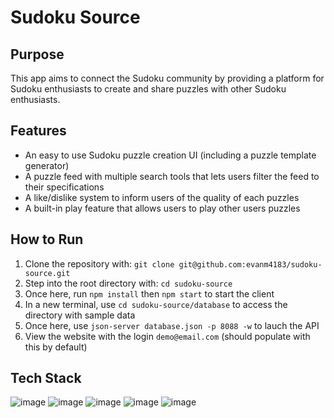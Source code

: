 # Sudoku Source


## Purpose

This app aims to connect the Sudoku community by providing a platform for Sudoku enthusiasts to create and share puzzles with other Sudoku enthusiasts.

## Features

- An easy to use Sudoku puzzle creation UI (including a puzzle template generator)
- A puzzle feed with multiple search tools that lets users filter the feed to their specifications
- A like/dislike system to inform users of the quality of each puzzles
- A built-in play feature that allows users to play other users puzzles

## How to Run 
1. Clone the repository with: ```git clone git@github.com:evanm4183/sudoku-source.git```
2. Step into the root directory with: ```cd sudoku-source```
3. Once here, run ```npm install``` then ```npm start``` to start the client
4. In a new terminal, use ```cd sudoku-source/database``` to access the directory with sample data
5. Once here, use ```json-server database.json -p 8088 -w``` to lauch the API
6. View the website with the login ```demo@email.com``` (should populate with this by default)

## Tech Stack
![image](https://user-images.githubusercontent.com/105512866/185188785-fc47dae6-c2cd-4535-abbe-353af9b437ed.png)
![image](https://user-images.githubusercontent.com/105512866/185188820-bf82e80b-aacb-4116-91ad-60ecbe5f2b1b.png)
![image](https://user-images.githubusercontent.com/105512866/185188909-ce06871c-85a4-41cd-911a-84a8bccf90fe.png)
![image](https://user-images.githubusercontent.com/105512866/185188934-3ff35b70-48f0-4a68-bfb6-f392bcd8ec4a.png)
![image](https://user-images.githubusercontent.com/105512866/185188970-7f93ffb0-c5e2-468d-bd0f-e36dc65b47a8.png)
